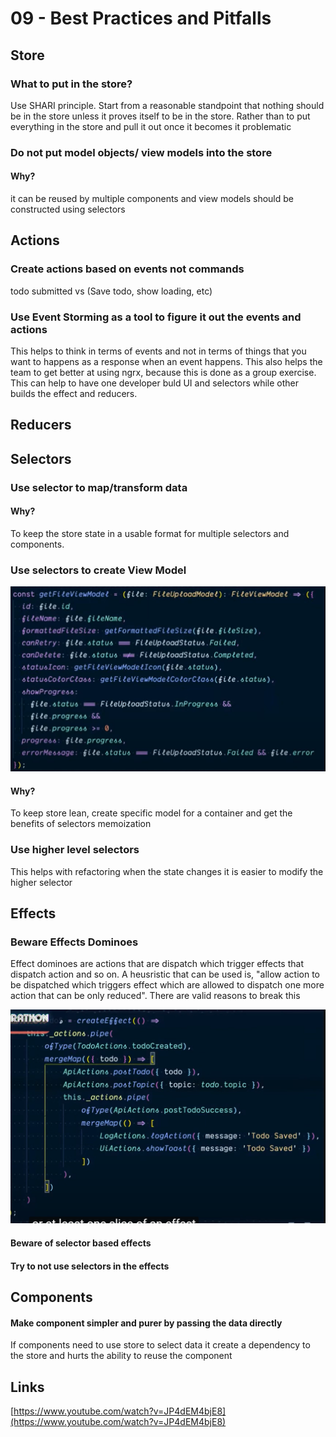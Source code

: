 # 09 - Best Practices and Pitfalls

## Store

### What to put in the store?

Use SHARI principle. Start from a reasonable standpoint that nothing should be in the store unless it proves itself to be in the store. Rather than to put everything in the store and pull it out once it becomes it problematic

### Do not put model objects/ view models into the store

#### Why? 

it can be reused by multiple components and view models should be constructed using selectors

## Actions

### Create actions based on events not commands

todo submitted vs \(Save todo, show loading, etc\)

### Use Event Storming as a tool to figure it out the events and actions

This helps to think in terms of events and not in terms of things that you want to happens as a response when an event happens. This also helps the team to get better at using ngrx, because this is done as a group exercise. This can help to have one developer buld UI and selectors while  other builds the effect and reducers.



## Reducers





## Selectors

### Use selector to map/transform data

#### Why?

To keep the store state in a usable format for multiple selectors and components.

### Use selectors to create View Model

![](../.gitbook/assets/image%20%2828%29.png)

#### Why?

To keep store lean, create specific model for a container and get the benefits of selectors memoization

### **Use higher level selectors**

This helps with refactoring when the state changes it is easier to modify the higher selector

## Effects

### Beware Effects Dominoes

Effect dominoes are actions that are dispatch which trigger effects that dispatch action and so on.  A  heusristic that can be used is, "allow action to be dispatched which triggers effect which are allowed to dispatch one more action that can be only reduced". There are valid reasons to break this  


![](../.gitbook/assets/image%20%2852%29.png)

#### Beware of selector based effects

#### Try to not use selectors in the effects

## Components

#### Make component simpler and purer by passing the data directly

If components need to use store to select data it create a dependency to the store and hurts the ability to reuse the component



## Links

[https://www.youtube.com/watch?v=JP4dEM4bjE8](https://www.youtube.com/watch?v=JP4dEM4bjE8)

